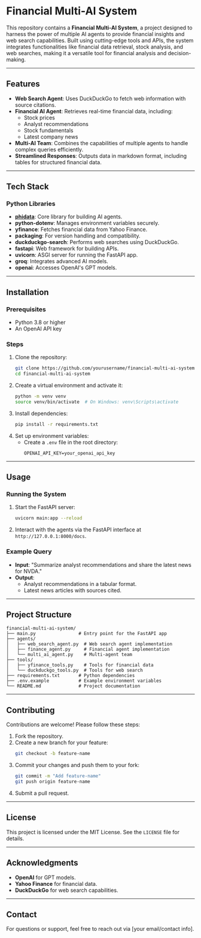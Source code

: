 # Financial Multi-AI System

This repository contains a **Financial Multi-AI System**, a project designed to harness the power of multiple AI agents to provide financial insights and web search capabilities. Built using cutting-edge tools and APIs, the system integrates functionalities like financial data retrieval, stock analysis, and web searches, making it a versatile tool for financial analysis and decision-making.

---

## Features

- **Web Search Agent**: Uses DuckDuckGo to fetch web information with source citations.
- **Financial AI Agent**: Retrieves real-time financial data, including:
  - Stock prices
  - Analyst recommendations
  - Stock fundamentals
  - Latest company news
- **Multi-AI Team**: Combines the capabilities of multiple agents to handle complex queries efficiently.
- **Streamlined Responses**: Outputs data in markdown format, including tables for structured financial data.

---

## Tech Stack

### Python Libraries
- **[phidata](https://github.com/phidatahq/phidata)**: Core library for building AI agents.
- **python-dotenv**: Manages environment variables securely.
- **yfinance**: Fetches financial data from Yahoo Finance.
- **packaging**: For version handling and compatibility.
- **duckduckgo-search**: Performs web searches using DuckDuckGo.
- **fastapi**: Web framework for building APIs.
- **uvicorn**: ASGI server for running the FastAPI app.
- **groq**: Integrates advanced AI models.
- **openai**: Accesses OpenAI's GPT models.

---

## Installation

### Prerequisites
- Python 3.8 or higher
- An OpenAI API key

### Steps
1. Clone the repository:
   ```bash
   git clone https://github.com/yourusername/financial-multi-ai-system.git
   cd financial-multi-ai-system
   ```
2. Create a virtual environment and activate it:
   ```bash
   python -m venv venv
   source venv/bin/activate  # On Windows: venv\Scripts\activate
   ```
3. Install dependencies:
   ```bash
   pip install -r requirements.txt
   ```
4. Set up environment variables:
   - Create a `.env` file in the root directory:
     ```env
     OPENAI_API_KEY=your_openai_api_key
     ```

---

## Usage

### Running the System
1. Start the FastAPI server:
   ```bash
   uvicorn main:app --reload
   ```
2. Interact with the agents via the FastAPI interface at `http://127.0.0.1:8000/docs`.

### Example Query
- **Input**: "Summarize analyst recommendations and share the latest news for NVDA."
- **Output**:
  - Analyst recommendations in a tabular format.
  - Latest news articles with sources cited.

---

## Project Structure
```
financial-multi-ai-system/
├── main.py                # Entry point for the FastAPI app
├── agents/
│   ├── web_search_agent.py  # Web search agent implementation
│   ├── finance_agent.py     # Financial agent implementation
│   └── multi_ai_agent.py    # Multi-agent team
├── tools/
│   ├── yfinance_tools.py    # Tools for financial data
│   └── duckduckgo_tools.py  # Tools for web search
├── requirements.txt       # Python dependencies
├── .env.example           # Example environment variables
└── README.md              # Project documentation
```

---

## Contributing

Contributions are welcome! Please follow these steps:
1. Fork the repository.
2. Create a new branch for your feature:
   ```bash
   git checkout -b feature-name
   ```
3. Commit your changes and push them to your fork:
   ```bash
   git commit -m "Add feature-name"
   git push origin feature-name
   ```
4. Submit a pull request.

---

## License

This project is licensed under the MIT License. See the `LICENSE` file for details.

---

## Acknowledgments

- **OpenAI** for GPT models.
- **Yahoo Finance** for financial data.
- **DuckDuckGo** for web search capabilities.

---

## Contact

For questions or support, feel free to reach out via [your email/contact info].
